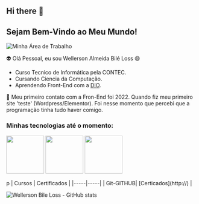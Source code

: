 ## Hi there 👋


## Sejam Bem-Vindo ao Meu Mundo!

![Minha Área de Trabalho](https://apexensino.com.br/wp-content/uploads/2020/06/aprender-a-programar.png)<br>


:alien: Olá Pessoal, eu sou Wellerson Almeida Bilé Loss 😄

- Curso Tecnico de Informática pela CONTEC. 
- Cursando Ciencia da Computação.
- Aprendendo Front-End com a [DIO](https://www.dio.me/).

💬 Meu primeiro contato com a Fron-End foi 2022. Quando fiz meu primeiro site 'teste' (Wordpress/Elementor). Foi nesse momento que percebi que a programação tinha tudo haver comigo.

### Minhas tecnologias até o momento:
<p aligh="center">
<img src="https://www.svgrepo.com/show/452228/html-5.svg" width="100px">
  <img src="https://img.icons8.com/?size=100&id=12599&format=png&color=000000" width="100px">
  <img src="https://img.icons8.com/?size=100&id=20906&format=png&color=000000" width="100px">
</p>p
|  Cursos   | Certificados |
|-----|-----|
| Git-GITHUB|  [Certicados](http://)  |


![Wellerson Bile Loss - GitHub stats](https://github-readme-stats.vercel.app/api?username=wellerson-abl&show_icons=true&theme=dracula)

<!--
**Wellerson-ABL/WELLERSON-ABL** is a ✨ _special_ ✨ repository because its `README.md` (this file) appears on your GitHub profile.

Here are some ideas to get you started:

- 🔭 I’m currently working on ...
- 🌱 I’m currently learning ...
- 👯 I’m looking to collaborate on ...
- 🤔 I’m looking for help with ...
- 💬 Ask me about ...
- 📫 How to reach me: ...
- 😄 Pronouns: ...
- ⚡ Fun fact: ...
-->
